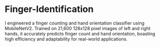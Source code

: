 # Finger-Identification
I engineered a finger counting and hand orientation classifier using MobileNetV2. Trained on 21,600 128x128 pixel images of left and right hands, it accurately predicts finger count and hand orientation, boasting high efficiency and adaptability for real-world applications.
